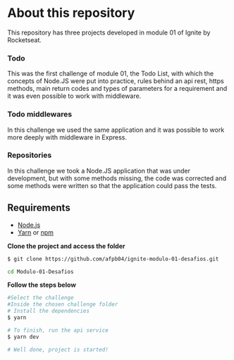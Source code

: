 # About this repository


This repository has three projects developed in module 01 of Ignite by Rocketseat. 

### Todo

This was the first challenge of module 01, the Todo List, with which the concepts of Node.JS were put into practice,
rules behind an api rest, https methods, main return codes and types of parameters for a requirement and it was even possible to work with middleware.

### Todo middlewares

In this challenge we used the same application and it was possible to work more deeply with middleware in Express. 

### Repositories

In this challenge we took a Node.JS application that was under development, but with some methods missing, the code was corrected and some methods were written so that the application could pass the tests. 

## Requirements

- [Node.js](https://nodejs.org/en/)
- [Yarn](https://classic.yarnpkg.com/) or [npm](https://www.npmjs.com/)

**Clone the project and access the folder**

```bash
$ git clone https://github.com/afpb04/ignite-modulo-01-desafios.git

cd Modulo-01-Desafios
```
**Follow the steps below**

```bash
#Select the challenge 
#Inside the chosen challenge folder 
# Install the dependencies
$ yarn

# To finish, run the api service
$ yarn dev

# Well done, project is started!

```